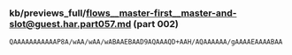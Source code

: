 ### kb/previews_full/flows__master-first__master-and-slot@guest.har.part057.md (part 002)

```md
QAAAAAAAAAAAP8A/wAA/wAA/wABAAEBAAD9AQAAAQD+AAH/AQAAAAAA/gAAAAEAAAABAA
```

```

